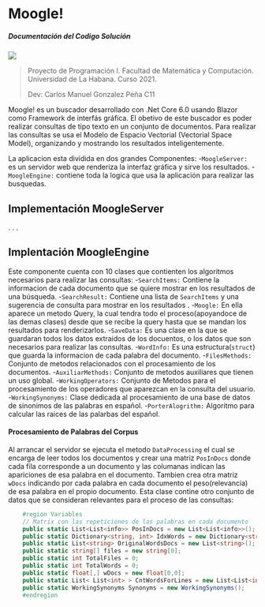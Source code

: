 # Moogle!
##### Documentación del Codigo Solución

![](moogle.png)

> Proyecto de Programación I. Facultad de Matemática y Computación. Universidad de La Habana. Curso 2021.
>
>Dev: Carlos Manuel Gonzalez Peña C11

Moogle! es un buscador desarrollado con .Net Core 6.0 usando Blazor como Framework de interfás gráfica.
El obetivo de este buscador es poder realizar consultas de tipo texto en un conjunto de documentos.
Para realizar las consultas se usa el Modelo de Espacio Vectorial (Vectorial Space Model), organizando y mostrando los resultados inteligentemente.

La aplicacion esta dividida en dos grandes Componentes:
     -`MoogleServer:` es un servidor web que renderiza la interfaz gráfica y sirve los resultados.
    - `MoogleEngine:` contiene toda la logica que usa la aplicación para realizar las busquedas.
  
## Implementación MoogleServer

.
.
.

## Implentación MoogleEngine

Este componente cuenta con 10 clases que contienten los algoritmos necesarios para realizar las consultas:
-`SearchItems:` Contiene la informacion de cada documento que se quiere mostrar en los resultados de una búsqueda.
-`SearchResult:` Contiene una lista de `SearchItems` y una sugerencia de consulta para mostrar en los resultados .
-`Moogle:` En ella aparece un metodo Query, la cual tendra todo el proceso(apoyandoce de las demas clases) desde que se recibe la query hasta que se mandan los resultados para renderizarlos.
-`SaveData:` Es una clase en la que se guardaran todos los datos extraidos de los docuentos, o los datos que son necesarios para realizar las consultas.
-`WordInfo:` Es una estructura(```struct```) que guarda la informacion de cada palabra del documento.
-`FilesMethods:` Conjunto de metodos relacionados con el procesamiento de los documentos.
-`AuxiliarMethods:` Conjunto de metodos auxiliares que tienen un uso global.
-`WorkingOperators:` Conjunto de Metodos para el procesamiento de los operadores que aparezcan en la consulta del usuario.
-`WorkingSynonyms:` Clase dedicada al procesamiento de una base de datos de sinonimos de las palabras en español.
-`PorterAlogrithm:` Algoritmo para calcular las raices de las palarbas del español.

#### Procesamiento de Palabras del Corpus
Al arrancar el servidor se ejecuta el metodo `DataProcessing` el cual se encarga de leer todos los documentos y crear una matriz `PosInDocs` donde cada fila corresponde a un documento y las columanas indican las apariciones de esa palabra en el documento. Tambien crea otra matriz `wDocs` indicando por cada palabra en cada documento el peso(relevancia) de esa palabra en el propio documento.
Esta clase contine otro conjunto de datos que se consideran relevantes para el proceso de las consultas:
```cs
    #region Variables
    // Matrix con las repeticiones de las palabras en cada documento
    public static List<List<info>> PosInDocs = new List<List<info>>();
    public static Dictionary<string, int> IdxWords = new Dictionary<string, int>();     // Palabras con su indice en la lista
    public static List<string> OriginalWordsDocs = new List<string>();
    public static string[] files = new string[0];
    public static int TotalFiles = 0;
    public static int TotalWords = 0;
    public static float[,] wDocs = new float[0,0];
    public static List< List<int> > CntWordsForLines = new List<List<int>> ();
    public static WorkingSynonyms Synonyms = new WorkingSynonyms();
    #endregion
```